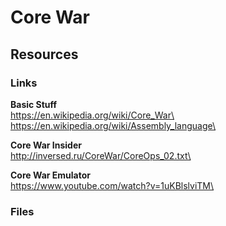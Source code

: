 # Core War

## Resources

### Links
**Basic Stuff**  
https://en.wikipedia.org/wiki/Core_War\
https://en.wikipedia.org/wiki/Assembly_language\

**Core War Insider**\
http://inversed.ru/CoreWar/CoreOps_02.txt\

**Core War Emulator**\
https://www.youtube.com/watch?v=1uKBlslviTM\


### Files
